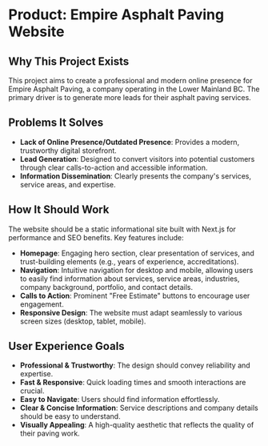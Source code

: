 # Product: Empire Asphalt Paving Website

## Why This Project Exists
This project aims to create a professional and modern online presence for Empire Asphalt Paving, a company operating in the Lower Mainland BC. The primary driver is to generate more leads for their asphalt paving services.

## Problems It Solves
*   **Lack of Online Presence/Outdated Presence**: Provides a modern, trustworthy digital storefront.
*   **Lead Generation**: Designed to convert visitors into potential customers through clear calls-to-action and accessible information.
*   **Information Dissemination**: Clearly presents the company's services, service areas, and expertise.

## How It Should Work
The website should be a static informational site built with Next.js for performance and SEO benefits. Key features include:
*   **Homepage**: Engaging hero section, clear presentation of services, and trust-building elements (e.g., years of experience, accreditations).
*   **Navigation**: Intuitive navigation for desktop and mobile, allowing users to easily find information about services, service areas, industries, company background, portfolio, and contact details.
*   **Calls to Action**: Prominent "Free Estimate" buttons to encourage user engagement.
*   **Responsive Design**: The website must adapt seamlessly to various screen sizes (desktop, tablet, mobile).

## User Experience Goals
*   **Professional & Trustworthy**: The design should convey reliability and expertise.
*   **Fast & Responsive**: Quick loading times and smooth interactions are crucial.
*   **Easy to Navigate**: Users should find information effortlessly.
*   **Clear & Concise Information**: Service descriptions and company details should be easy to understand.
*   **Visually Appealing**: A high-quality aesthetic that reflects the quality of their paving work.